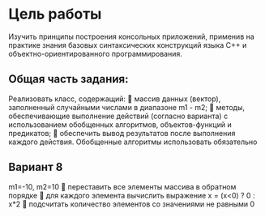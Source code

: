 # Цель работы
Изучить принципы построения консольных приложений, применив на практике знания базовых
синтаксических конструкций языка C++ и объектно-ориентированного программирования. 

## Общая часть задания:
Реализовать класс, содержащий:
 массив данных (вектор), заполненный случайными числами в диапазоне m1 - m2;
 методы, обеспечивающие выполнение действий (согласно варианта) с использованием
обобщенных алгоритмов, объектов-функций и предикатов;
 обеспечить вывод результатов после выполнения каждого действия.
Обобщенные алгоритмы использовать обязательно 

## Вариант 8
m1=-10, m2=10
 переставить все элементы массива в обратном порядке
 для каждого элемента вычислить выражение x = (x<0) ? 0 : x*2
 подсчитать количество элементов со значениями не равными 0